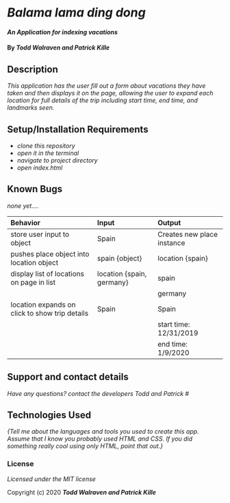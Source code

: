 # _Balama lama ding dong_

#### _An Application for indexing vacations_

#### By _**Todd Walraven and Patrick Kille**_

## Description

_This application has the user fill out a  form about vacations they have taken and then displays it on the page, allowing the user to expand each location for full details of the trip including start time, end time, and landmarks seen._

## Setup/Installation Requirements

* _clone this repository_
* _open it in the terminal_
* _navigate to project directory_
* _open index.html_

## Known Bugs

_none yet...._

| Behavior | Input | Output |
|:----|:----|:-----|
|store user input to object| Spain| Creates new place instance|
|pushes place object into location object| spain {object}| location {spain}|
|display list of locations on page in list| location {spain, germany}| spain
|||germany|
|location expands on click to show trip details| Spain| Spain|
|||start time: 12/31/2019|
|||end time: 1/9/2020|
## Support and contact details

_Have any questions? contact the developers Todd and Patrick #_

## Technologies Used

_{Tell me about the languages and tools you used to create this app. Assume that I know you probably used HTML and CSS. If you did something really cool using only HTML, point that out.}_

### License

*Licensed under the MIT license*

Copyright (c) 2020 **_Todd Walraven and Patrick Kille_**